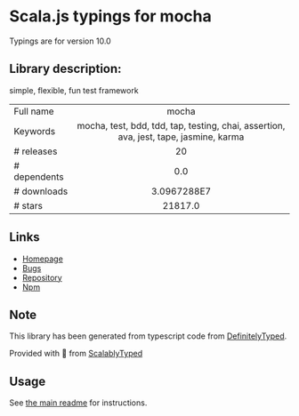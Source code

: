 
# Scala.js typings for mocha

Typings are for version 10.0

## Library description:
simple, flexible, fun test framework

|                    |                 |
| ------------------ | :-------------: |
| Full name          | mocha |
| Keywords           | mocha, test, bdd, tdd, tap, testing, chai, assertion, ava, jest, tape, jasmine, karma |
| # releases         | 20 |
| # dependents       | 0.0 |
| # downloads        | 3.0967288E7 |
| # stars            | 21817.0 |

## Links
- [Homepage](https://mochajs.org/)
- [Bugs](https://github.com/mochajs/mocha/issues/)
- [Repository](https://github.com/mochajs/mocha)
- [Npm](https://www.npmjs.com/package/mocha)
    


## Note
This library has been generated from typescript code from [DefinitelyTyped](https://definitelytyped.org).

Provided with :purple_heart: from [ScalablyTyped](https://github.com/oyvindberg/ScalablyTyped)

## Usage
See [the main readme](../../readme.md) for instructions.


